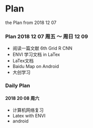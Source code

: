 # Plan 
the Plan from 2018 12 07
### Plan 2018 12 07 周五 ～ 周日 12 09
* 阅读一篇文献 6th Grid R CNN
* ENVI 学习文档 in LaTex
* LaTex文档
* Baidu Map on Android
* 大创学习
### Daily Plan 
#### 2018 20 08 周六
* 计算机网络复习
* Latex with ENVI
* android
